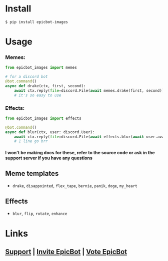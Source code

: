 # Install

```shell
$ pip install epicbot-images
```

# Usage

### Memes:
```py
from epicbot_images import memes

# for a discord bot
@bot.command()
async def drake(ctx, first, second):
    await ctx.reply(file=discord.File(await memes.drake(first, second)))
    # it's so easy to use
```
### Effects:
```py
from epicbot_images import effects

@bot.command()
async def blur(ctx, user: discord.User):
    await ctx.reply(file=discord.File(await effects.blur(await user.avatar.read())))
    # 1 line go brr
```

#### I won't be making docs for these, refer to the source code or ask in the support server if you have any questions

## Meme templates
- `drake`, `disappointed`, `flex_tape`, `bernie`, `panik`, `doge`, `my_heart`
## Effects
- `blur`, `flip`, `rotate`, `enhance`

# Links
## [Support](https://discord.gg/Zj7h8Fp) | [Invite EpicBot](https://epic-bot.com/invite) | [Vote EpicBot](https://epic-bot.com/vote)
